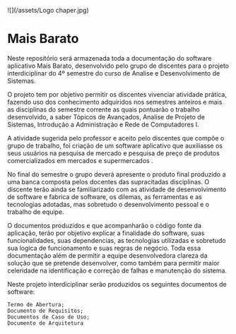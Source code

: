 ![](/assets/Logo chaper.jpg)

# Mais Barato

<p>Neste repositório será armazenada toda a documentação do software aplicativo Mais Barato, desenvolvido pelo grupo de discentes para o projeto interdiciplinar do 4º semestre do curso de Analise e Desenvolvimento de Sistemas.</p>

O projeto tem por objetivo permitir os discentes vivenciar atividade  prática, fazendo uso dos conhecimento adquiridos nos semestres anteiros e mais as disciplinas do semestre corrente as quais pontuarão o trabalho desenvolvido, a saber Tópicos de Avançados, Analise de Projeto de Sistemas, Introdução a Administração e Rede de Computadores I.

A atividade sugerida pelo professor e aceito pelo discentes que compõe o grupo de trabalho, foi criação de um software aplicativo que auxiliasse os seus usuários na pesquisa de mercado e pesquisa de preço de produtos comercializados  em mercados e supermercados .

No final do semestre o grupo deverá apresente o produto final produzido a uma banca composta pelos docentes das supracitadas disciplinas. O discente terão ainda se familiarizado com as atividade de desenvolvimento de software e fabrica de software, os dilemas, as ferramentas e as tecnologias adotadas, mas sobretudo o desenvolvimento pessoal e o trabalho de equipe.

O documentos produzidos e que acompanharão o código fonte da aplicação, terão por objetivo explicar a finalidade do software,  suas funcionalidades, suas dependencias, as tecnologias utilizadas e sobretudo sua logica de funcionamento e suas regras de negócio. Toda essa documentação além de permitir a equipe desenvolvedora clareza da solução que se pretende desenvolver, como também para permitir maior celeridade na identificação e correção de falhas e manutenção do sistema.

Neste projeto interdiciplinar serão produzidos os seguintes documentos de software:

```
Termo de Abertura;
Documento de Requisitos;
Documentos de Caso de Uso;
Documento de Arquitetura
```



